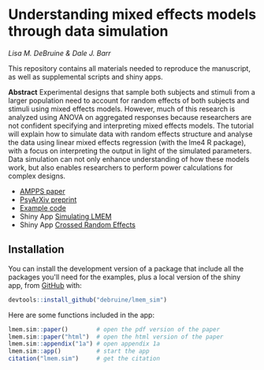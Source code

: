 # Understanding mixed effects models through data simulation

*Lisa M. DeBruine & Dale J. Barr*

This repository contains all materials needed to reproduce the manuscript, as well as supplemental scripts and shiny apps.

**Abstract** Experimental designs that sample both subjects and stimuli from a larger population need to account for random effects of both subjects and stimuli using mixed effects models. However, much of this research is analyzed using ANOVA on aggregated responses because researchers are not confident specifying and interpreting mixed effects models. The tutorial will explain how to simulate data with random effects structure and analyse the data using linear mixed effects regression (with the lme4 R package), with a focus on interpreting the output in light of the simulated parameters. Data simulation can not only enhance understanding of how these models work, but also enables researchers to perform power calculations for complex designs.


* [AMPPS paper](https://doi.org/10.1177/2515245920965119)
* [PsyArXiv preprint](https://psyarxiv.com/xp5cy)
* [Example code](https://debruine.github.io/lmem_sim/articles/)
* Shiny App [Simulating LMEM](https://shiny.psy.gla.ac.uk/lmem_sim/)
* Shiny App [Crossed Random Effects](https://shiny.psy.gla.ac.uk/Dale/crossed/)

## Installation

You can install the development version of a package that include all the packages you'll need for the examples, plus a local version of the shiny app, from [GitHub](https://github.com/debruine/lmem_sim) with:

``` r
devtools::install_github("debruine/lmem_sim")
```

Here are some functions included in the app:

``` r
lmem.sim::paper()        # open the pdf version of the paper
lmem.sim::paper("html")  # open the html version of the paper
lmem.sim::appendix("1a") # open appendix 1a
lmem.sim::app()          # start the app
citation("lmem.sim")     # get the citation
```

